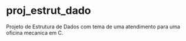 # proj_estrut_dado
Projeto de Estrutura de Dados com tema de uma atendimento para uma oficina mecanica em C.


